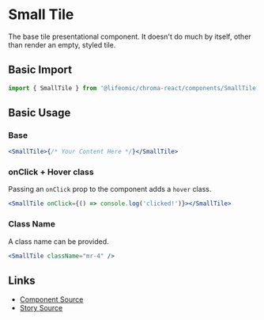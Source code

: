 # Small Tile

The base tile presentational component. It doesn't do much by itself, other than
render an empty, styled tile.

<!-- STORY -->

## Basic Import

```js
import { SmallTile } from '@lifeomic/chroma-react/components/SmallTile';
```

## Basic Usage

### Base

```jsx
<SmallTile>{/* Your Content Here */}</SmallTile>
```

### onClick + Hover class

Passing an `onClick` prop to the component adds a `hover` class.

```jsx
<SmallTile onClick={() => console.log('clicked!')}></SmallTile>
```

### Class Name

A class name can be provided.

```jsx
<SmallTile className="mr-4" />
```

## Links

- [Component Source](https://github.com/lifeomic/chroma-react/blob/master/src/components/SmallTile/SmallTile.tsx)
- [Story Source](https://github.com/lifeomic/chroma-react/blob/master/stories/components/SmallTile/SmallTile.stories.tsx)
